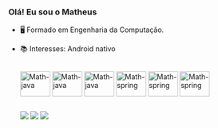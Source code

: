 ### Olá! Eu sou o Matheus

- 🖥️ Formado em Engenharia da Computação.
- 📚 Interesses: Android nativo



  <div style="display: inline_block"><br>
  
   <img align="center" alt="Math-java" height="50" width="60" src="https://cdn.jsdelivr.net/gh/devicons/devicon/icons/kotlin/kotlin-plain-wordmark.svg"  />
   <img align="center" alt="Math-java" height="50" width="60" src="https://cdn.jsdelivr.net/gh/devicons/devicon/icons/android/android-plain-wordmark.svg" />
   <img align="center" alt="Math-java" height="50" width="60" src="https://cdn.jsdelivr.net/gh/devicons/devicon/icons/java/java-original-wordmark.svg"" />
   <img align="center" alt="Math-spring" height="50" width="60" src="https://cdn.jsdelivr.net/gh/devicons/devicon/icons/git/git-plain-wordmark.svg" />
   <img align="center" alt="Math-spring" height="50" width="60" src="https://cdn.jsdelivr.net/gh/devicons/devicon/icons/mysql/mysql-original-wordmark.svg" />
   <img align="center" alt="Math-spring" height="50" width="60" src="https://cdn.jsdelivr.net/gh/devicons/devicon/icons/postgresql/postgresql-plain-wordmark.svg" />
    
          
          
  </div>
  
  ##
  
  <div> 
    <a href="https://discord.gg/mathluizz#4685" target="_blank"><img src="https://img.shields.io/badge/Discord-7289DA?style=for-the-badge&logo=discord&logoColor=white" target="_blank"></a> 
    <a href = "mailto:matheus_luiz2011@hotmail.com"><img src="https://img.shields.io/badge/-Email-%23333?style=for-the-badge&logo=gmail&logoColor=white" target="_blank"></a>
    <a href="https://www.linkedin.com/in/matheus-oliveira-56285321a" target="_blank"><img src="https://img.shields.io/badge/-LinkedIn-%230077B5?style=for-the-badge&logo=linkedin&logoColor=white" target="_blank"></a> 
  </div>
      
          

  
